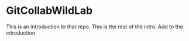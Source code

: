 # GitCollabWildLab

This is an introduction to that repo.
This is the rest of the intro.
Add to the introduction